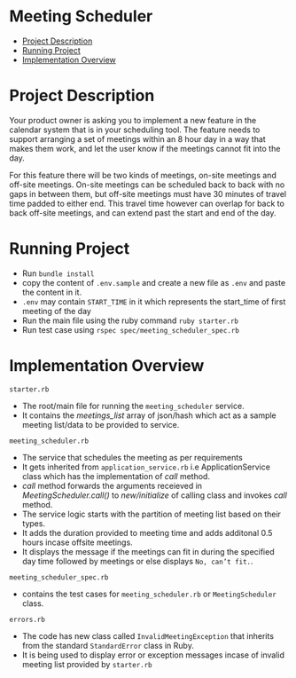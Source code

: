 # Meeting Scheduler

- [Project Description](#project-description)
- [Running Project](#running-project)
- [Implementation Overview](#implementation-overview)



# Project Description

Your product owner is asking you to implement a new feature in the calendar system
that is in your scheduling tool. The feature needs to support arranging a set of
meetings within an 8 hour day in a way that makes them work, and let the user know
if the meetings cannot fit into the day.

For this feature there will be two kinds of meetings, on-site meetings and off-site
meetings. On-site meetings can be scheduled back to back with no gaps in between
them, but off-site meetings must have 30 minutes of travel time padded to either
end. This travel time however can overlap for back to back off-site meetings, and can
extend past the start and end of the day.

# Running Project
- Run `bundle install`
- copy the content of `.env.sample` and create a new file as `.env` and paste the content in it.  
- `.env` may contain `START_TIME` in it which represents the start_time of first meeting of the day
- Run the main file using the ruby command `ruby starter.rb`
- Run test case using `rspec spec/meeting_scheduler_spec.rb`

# Implementation Overview
`starter.rb`
- The root/main file for running the `meeting_scheduler` service.
- It contains the *meetings_list* array of json/hash which act as a sample meeting list/data to be provided to service.

`meeting_scheduler.rb`
- The service that schedules the meeting as per requirements
- It gets inherited from `application_service.rb` i.e ApplicationService class which has the implementation of *call* method.
- *call* method forwards the arguments receieved in *MeetingScheduler.call()* to *new/initialize* of calling class and invokes *call* method.
- The service logic starts with the partition of meeting list based on their types.
- It adds the duration provided to meeting time and adds additonal 0.5 hours incase offsite meetings.
- It displays the message if the meetings can fit in during the specified day time followed by meetings or else displays `No, can’t fit.`.

`meeting_scheduler_spec.rb`
- contains the test cases for `meeting_scheduler.rb` or `MeetingScheduler` class.

`errors.rb`
- The code has new class called `InvalidMeetingException` that inherits from the standard `StandardError` class in Ruby.
- It is being used to display error or exception messages incase of invalid meeting list provided by `starter.rb`
